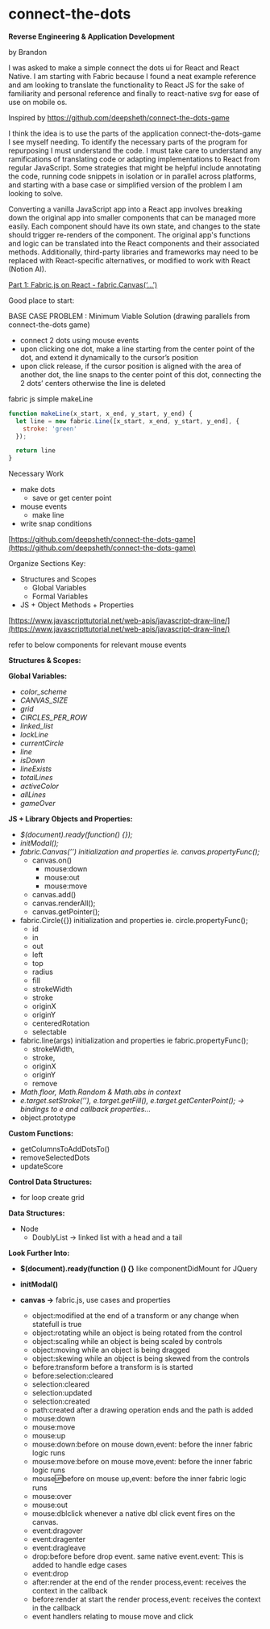 # connect-the-dots

**Reverse Engineering & Application Development**

by Brandon

I was asked to make a simple connect the dots ui for React and React Native. I am starting with Fabric because I found a neat example reference and am looking to translate the functionality to React JS for the sake of familiarity and personal reference and finally to react-native svg for ease of use on mobile os.

Inspired by https://github.com/deepsheth/connect-the-dots-game

I think the idea is to use the parts of the application connect-the-dots-game I see myself needing. To identify the necessary parts of the program for repurposing I must understand the code. I must take care to understand any ramifications of translating code or adapting implementations to React from regular JavaScript. Some strategies that might be helpful include annotating the code, running code snippets in isolation or in parallel across platforms, and starting with a base case or simplified version of the problem I am looking to solve.

Converting a vanilla JavaScript app into a React app involves breaking down the original app into smaller components that can be managed more easily. Each component should have its own state, and changes to the state should trigger re-renders of the component. The original app's functions and logic can be translated into the React components and their associated methods. Additionally, third-party libraries and frameworks may need to be replaced with React-specific alternatives, or modified to work with React (Notion AI).

[Part 1: Fabric.js on React - fabric.Canvas(‘…’)](https://aprilescobar.medium.com/part-1-fabric-js-on-react-fabric-canvas-e4094e4d0304)

Good place to start:

BASE CASE PROBLEM : Minimum Viable Solution (drawing parallels from connect-the-dots game)

- connect 2 dots using mouse events
- upon clicking one dot, make a line starting from the center point of the dot, and extend it dynamically to the cursor’s position
- upon click release, if the cursor position is aligned with the area of another dot, the line snaps to the center point of this dot, connecting the 2 dots’ centers otherwise the line is deleted

fabric js simple makeLine

```jsx
function makeLine(x_start, x_end, y_start, y_end) {
  let line = new fabric.Line([x_start, x_end, y_start, y_end], {
    stroke: 'green'
  });

  return line
}
```

Necessary Work

- make dots
    - save or get center point
- mouse events
    - make line
- write snap conditions

[https://github.com/deepsheth/connect-the-dots-game](https://github.com/deepsheth/connect-the-dots-game)

Organize Sections Key:

- Structures and Scopes
    - Global Variables
    - Formal Variables
- JS + Object Methods + Properties

[https://www.javascripttutorial.net/web-apis/javascript-draw-line/](https://www.javascripttutorial.net/web-apis/javascript-draw-line/)

refer to below components for relevant mouse events

**Structures & Scopes:**

**Global Variables:**

- *color_scheme*
- *CANVAS_SIZE*
- *grid*
- *CIRCLES_PER_ROW*
- *linked_list*
- *lockLine*
- *currentCircle*
- *line*
- *isDown*
- *lineExists*
- *totalLines*
- *activeColor*
- *allLines*
- *gameOver*

**JS + Library Objects and Properties:**

- *$(document).ready(function() {});*
- *initModal();*
- *fabric.Canvas(’’) initialization and properties ie. canvas.propertyFunc();*
    - canvas.on()
        - mouse:down
        - mouse:out
        - mouse:move
    - canvas.add()
    - canvas.renderAll();
    - canvas.getPointer();
- fabric.Circle({}) initialization and properties ie. circle.propertyFunc();
    - id
    - in
    - out
    - left
    - top
    - radius
    - fill
    - strokeWidth
    - stroke
    - originX
    - originY
    - centeredRotation
    - selectable
- fabric.line(args) initialization and properties ie fabric.propertyFunc();
    - strokeWidth,
    - stroke,
    - originX
    - originY
    - remove
- *Math.floor, Math.Random & Math.abs in context*
- *e.target.setStroke(’’), e.target.getFill(), e.target.getCenterPoint(); → bindings to e and callback properties…*
- object.prototype

**Custom Functions:**

- getColumnsToAddDotsTo()
- removeSelectedDots
- updateScore

**********Control Data Structures:**********

- for loop create grid

********************************Data Structures:********************************

- Node
    - DoublyList → linked list with a head and a tail

**Look Further Into:**

- **$(document).ready(function () {}** like componentDidMount for JQuery

- ****************initModal()****************

- **canvas →** fabric.js, use cases and properties
    - object:modified at the end of a transform or any change when statefull is true
    - object:rotating while an object is being rotated from the control
    - object:scaling while an object is being scaled by controls
    - object:moving while an object is being dragged
    - object:skewing while an object is being skewed from the controls
    - before:transform before a transform is is started
    - before:selection:cleared
    - selection:cleared
    - selection:updated
    - selection:created
    - path:created after a drawing operation ends and the path is added
    - mouse:down
    - mouse:move
    - mouse:up
    - mouse:down:before on mouse down,event: before the inner fabric logic runs
    - mouse:move:before on mouse move,event: before the inner fabric logic runs
    - mouse:up:before on mouse up,event: before the inner fabric logic runs
    - mouse:over
    - mouse:out
    - mouse:dblclick whenever a native dbl click event fires on the canvas.
    - event:dragover
    - event:dragenter
    - event:dragleave
    - drop:before before drop event. same native event.event: This is added to handle edge cases
    - event:drop
    - after:render at the end of the render process,event: receives the context in the callback
    - before:render at start the render process,event: receives the context in the callback
    - event handlers relating to mouse move and click
